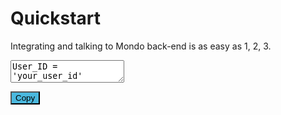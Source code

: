 # Quickstart

Integrating and talking to Mondo back-end is as easy as 1, 2, 3. 

<textarea id="txt">
User_ID = 'your_user_id'
Account_ID = 'your_account_number'
Access_token = 'your_access_token'
</textarea>

<button id="btn" style="background-color:#4AB8DE">Copy</button>

<script type="text/javascript" src="/app/_copy_clipboard.js"></script>

